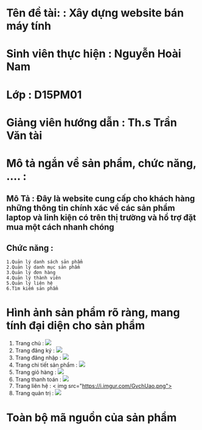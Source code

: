 # Tên đề tài:  : Xây dựng website bán máy tính
# Sinh viên thực hiện : Nguyễn Hoài Nam
# Lớp : D15PM01
# Giảng viên hướng dẫn : Th.s Trần Văn tài
# Mô tả ngắn về sản phẩm, chức năng, …. :
## Mô Tả : Đây là website cung cấp cho khách hàng những thông tin chính xác về các sản phẩm laptop và linh kiện có trên thị trường và hổ trợ đặt mua một cách nhanh chóng
## Chức năng : 
```
1.Quản lý danh sách sản phẩm
2.Quản lý danh mục sản phẩm
3.Quản lý đơn hàng
4.Quản lý thành viên
5.Quản lý liên hệ
6.Tìm kiếm sản phẩm
```
# Hình ảnh sản phẩm rõ ràng, mang tính đại diện cho sản phẩm
1. Trang chủ : <img src="https://i.imgur.com/XVM63s1.png">
2. Trang đăng ký : <img src="https://i.imgur.com/5PHlgcU.png">
3. Trang đăng nhập : <img src="https://i.imgur.com/NIwp6PG.png">
4. Trang chi tiết sản phẩm : <img src="https://i.imgur.com/ZkIahKM.png">
5. Trang giỏ hàng : <img src="https://i.imgur.com/9d9NA68.png">
6. Trang thanh toán : <img src="https://i.imgur.com/FLQeyla.png">
7. Trang liên hệ : < img src="https://i.imgur.com/GvchUao.png">
8. Trang quản trị : <img src="https://i.imgur.com/fwpE1Jg.png">
# Toàn bộ mã nguồn của sản phẩm